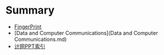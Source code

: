 # Summary

* [FingerPrint](fingerPrint.md)
* [Data and Computer Communications](Data and Computer Communications.md)
* [计网PPT索引](DCC_PPT_INDEX.md)
